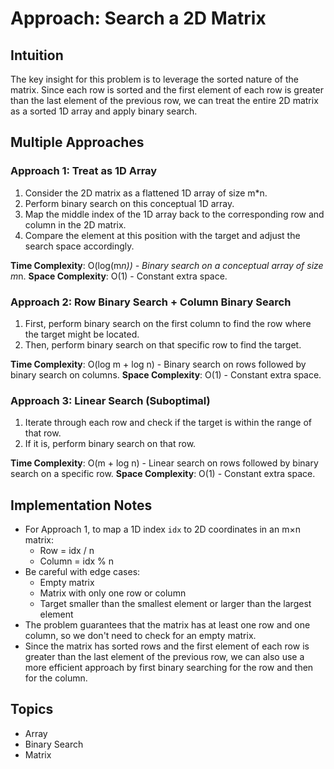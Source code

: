 # Approach: Search a 2D Matrix

## Intuition
The key insight for this problem is to leverage the sorted nature of the matrix. Since each row is sorted and the first element of each row is greater than the last element of the previous row, we can treat the entire 2D matrix as a sorted 1D array and apply binary search.

## Multiple Approaches

### Approach 1: Treat as 1D Array
1. Consider the 2D matrix as a flattened 1D array of size m*n.
2. Perform binary search on this conceptual 1D array.
3. Map the middle index of the 1D array back to the corresponding row and column in the 2D matrix.
4. Compare the element at this position with the target and adjust the search space accordingly.

**Time Complexity**: O(log(m*n)) - Binary search on a conceptual array of size m*n.
**Space Complexity**: O(1) - Constant extra space.

### Approach 2: Row Binary Search + Column Binary Search
1. First, perform binary search on the first column to find the row where the target might be located.
2. Then, perform binary search on that specific row to find the target.

**Time Complexity**: O(log m + log n) - Binary search on rows followed by binary search on columns.
**Space Complexity**: O(1) - Constant extra space.

### Approach 3: Linear Search (Suboptimal)
1. Iterate through each row and check if the target is within the range of that row.
2. If it is, perform binary search on that row.

**Time Complexity**: O(m + log n) - Linear search on rows followed by binary search on a specific row.
**Space Complexity**: O(1) - Constant extra space.

## Implementation Notes
- For Approach 1, to map a 1D index `idx` to 2D coordinates in an m×n matrix:
  - Row = idx / n
  - Column = idx % n
- Be careful with edge cases:
  - Empty matrix
  - Matrix with only one row or column
  - Target smaller than the smallest element or larger than the largest element
- The problem guarantees that the matrix has at least one row and one column, so we don't need to check for an empty matrix.
- Since the matrix has sorted rows and the first element of each row is greater than the last element of the previous row, we can also use a more efficient approach by first binary searching for the row and then for the column.

## Topics
- Array
- Binary Search
- Matrix
